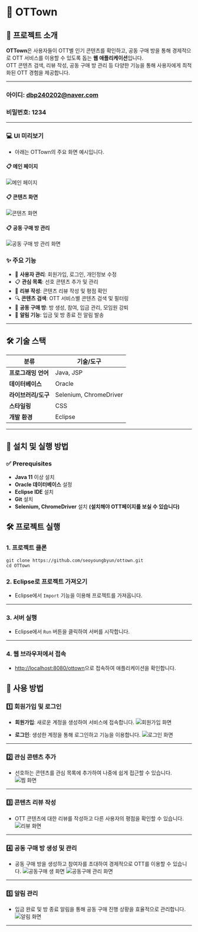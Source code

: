 # 🌟 OTTown

## 📌 프로젝트 소개

**OTTown**은 사용자들이 OTT별 인기 콘텐츠를 확인하고, 공동 구매 방을 통해 경제적으로 OTT 서비스를 이용할 수 있도록 돕는 **웹 애플리케이션**입니다.  
OTT 콘텐츠 검색, 리뷰 작성, 공동 구매 방 관리 등 다양한 기능을 통해 사용자에게 최적화된 OTT 경험을 제공합니다.

---
### 아이디: dbp240202@naver.com
### 비밀번호: 1234
---

### 💻 UI 미리보기
- 아래는 OTTown의 주요 화면 예시입니다.

#### 📋 메인 페이지
![메인 페이지](https://github.com/user-attachments/assets/9c9e15a4-0586-47bc-b867-0a8f934ee20d)

#### 📋 콘텐츠 화면
![콘텐츠 화면](https://github.com/user-attachments/assets/5e4b7b08-7815-4c83-b030-5cb637842414)

#### 📋 공동 구매 방 관리
![공동 구매 방 관리 화면](https://github.com/user-attachments/assets/3fb517f4-45e2-43b7-841f-100520683bc3)


### ✨ 주요 기능
- 🔐 **사용자 관리**: 회원가입, 로그인, 개인정보 수정
- 📋 **관심 목록**: 선호 콘텐츠 추가 및 관리
- 📝 **리뷰 작성**: 콘텐츠 리뷰 작성 및 평점 확인
- 🔍 **콘텐츠 검색**: OTT 서비스별 콘텐츠 검색 및 필터링
- 🤝 **공동 구매 방**: 방 생성, 참여, 입금 관리, 모임원 강퇴
- 📢 **알림 기능**: 입금 및 방 종료 전 알림 발송

---

## 🛠️ 기술 스택

| **분류**            | **기술/도구**                     |
|---------------------|----------------------------------|
| **프로그래밍 언어**  | Java, JSP                       |
| **데이터베이스**     | Oracle                          |
| **라이브러리/도구**  | Selenium, ChromeDriver          |
| **스타일링**         | CSS                             |
| **개발 환경**        | Eclipse                         |

---

## 🚀 설치 및 실행 방법

### ✅ Prerequisites
- **Java 11** 이상 설치
- **Oracle 데이터베이스** 설정
- **Eclipse IDE** 설치
- **Git** 설치
- **Selenium, ChromeDriver** 설치 ****(설치해야 OTT페이지를 보실 수 있습니다)****

## 🛠️ 프로젝트 실행

### 1. 프로젝트 클론
````
git clone https://github.com/seoyoungbyun/ottown.git
cd OTTown
````

### 2. Eclipse로 프로젝트 가져오기
- Eclipse에서 `Import` 기능을 이용해 프로젝트를 가져옵니다.

---

### 3. 서버 실행
- Eclipse에서 `Run` 버튼을 클릭하여 서버를 시작합니다.

---

### 4. 웹 브라우저에서 접속
- [http://localhost:8080/ottown](http://localhost:8080/ottown)으로 접속하여 애플리케이션을 확인합니다.




## 📝 사용 방법

### 1️⃣ 회원가입 및 로그인
- **회원가입**: 새로운 계정을 생성하여 서비스에 접속합니다.
![회원가입 화면](https://github.com/user-attachments/assets/893ad6dc-89ef-4aaa-80b4-8c21776a2b5e)

- **로그인**: 생성한 계정을 통해 로그인하고 기능을 이용합니다.
![로그인 화면](https://github.com/user-attachments/assets/80e33386-b3c4-481f-ab2b-594b760f248e)

---

### 2️⃣ 관심 콘텐츠 추가
- 선호하는 콘텐츠를 관심 목록에 추가하여 나중에 쉽게 접근할 수 있습니다.
![찜 화면](https://github.com/user-attachments/assets/ae6a0d8a-2508-4f00-a722-a312d31d9ede)
---

### 3️⃣ 콘텐츠 리뷰 작성
- OTT 콘텐츠에 대한 리뷰를 작성하고 다른 사용자의 평점을 확인할 수 있습니다.
![리뷰 화면](https://github.com/user-attachments/assets/baa192ff-95da-4476-a9b9-46685003b17d)
---

### 4️⃣ 공동 구매 방 생성 및 관리
- 공동 구매 방을 생성하고 참여자를 초대하여 경제적으로 OTT를 이용할 수 있습니다.
![공동구매 생 화면](https://github.com/user-attachments/assets/725cbca0-1f79-4bb7-a3fa-1a4b5ba8527a)
![공동구매 관리 화면](https://github.com/user-attachments/assets/b28b0828-eda3-430b-a07a-96f8076f4c3a)
---

### 5️⃣ 알림 관리
- 입금 완료 및 방 종료 알림을 통해 공동 구매 진행 상황을 효율적으로 관리합니다.
![알림 화면](https://github.com/user-attachments/assets/a1c3c7b9-a396-4431-aeff-248cd828bbd2)

---
